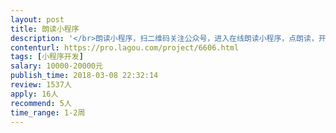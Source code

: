 ```yaml
---                
layout: post       
title: 朗读小程序           
description: '</br>朗读小程序，扫二维码关注公众号，进入在线朗读小程序，点朗读，开始朗读，可选背景乐，朗读完可直接把声音发送到邮箱或微信。</br>'     
contenturl: https://pro.lagou.com/project/6606.html      
tags: [小程序开发]            
salary: 10000-20000元          
publish_time: 2018-03-08 22:32:14         
review: 1537人                   
apply: 16人                   
recommend: 5人                   
time_range: 1-2周              
---                 
```

